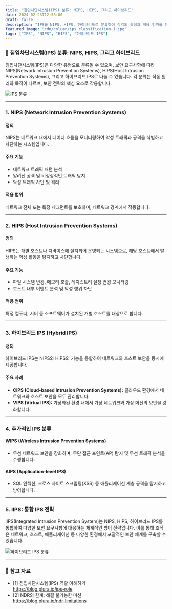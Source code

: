 ```yaml
---
title: "침입차단시스템(IPS) 분류: NIPS, HIPS, 그리고 하이브리드"
date: 2024-02-23T12:58:00
draft: false
description: "IPS를 NIPS, HIPS, 하이브리드로 분류하여 각각의 특성과 적용 범위를 분석합니다."
featured_image: "cdn/column/ips_classification-1.jpg"
tags: ["IPS", "NIPS", "HIPS", "하이브리드 IPS"]
---
```


### 🔐 침입차단시스템(IPS) 분류: NIPS, HIPS, 그리고 하이브리드

침입차단시스템(IPS)은 다양한 유형으로 분류될 수 있으며, 보안 요구사항에 따라 NIPS(Network Intrusion Prevention Systems), HIPS(Host Intrusion Prevention Systems), 그리고 하이브리드 IPS로 나눌 수 있습니다. 각 분류는 작동 원리와 목적이 다르며, 보안 전략의 핵심 요소로 작용합니다.

<!--more-->

![IPS 분류](https://blog.plura.io/cdn/column/ips_classification-1.jpg)

---

### 1. **NIPS (Network Intrusion Prevention Systems)**

#### 정의
NIPS는 네트워크 내에서 데이터 흐름을 모니터링하여 악성 트래픽과 공격을 식별하고 차단하는 시스템입니다.

#### 주요 기능
- 네트워크 트래픽 패턴 분석
- 알려진 공격 및 비정상적인 트래픽 탐지
- 악성 트래픽 차단 및 격리

#### 적용 범위
네트워크 전체 또는 특정 세그먼트를 보호하며, 네트워크 경계에서 작동합니다.

---

### 2. **HIPS (Host Intrusion Prevention Systems)**

#### 정의
HIPS는 개별 호스트나 디바이스에 설치되어 운영되는 시스템으로, 해당 호스트에서 발생하는 악성 활동을 탐지하고 차단합니다.

#### 주요 기능
- 파일 시스템 변경, 메모리 호출, 레지스트리 설정 변경 모니터링
- 호스트 내부 이벤트 분석 및 악성 행위 차단

#### 적용 범위
특정 컴퓨터, 서버 등 소프트웨어가 설치된 개별 호스트를 대상으로 합니다.

---

### 3. **하이브리드 IPS (Hybrid IPS)**

#### 정의
하이브리드 IPS는 NIPS와 HIPS의 기능을 통합하여 네트워크와 호스트 보안을 동시에 제공합니다.

#### 주요 사례
- **CIPS (Cloud-based Intrusion Prevention Systems):** 클라우드 환경에서 네트워크와 호스트 보안을 모두 관리합니다.
- **VIPS (Virtual IPS):** 가상화된 환경 내에서 가상 네트워크와 가상 머신의 보안을 강화합니다.

---

### 4. **추가적인 IPS 분류**

#### **WIPS (Wireless Intrusion Prevention Systems)**
- 무선 네트워크 보안을 강화하며, 무단 접근 포인트(AP) 탐지 및 무선 트래픽 분석을 수행합니다.

#### **AIPS (Application-level IPS)**
- SQL 인젝션, 크로스 사이트 스크립팅(XSS) 등 애플리케이션 계층 공격을 탐지하고 방어합니다.

---

### 5. **IIPS: 통합 IPS 전략**

IIPS(Integrated Intrusion Prevention System)는 NIPS, HIPS, 하이브리드 IPS를 통합하여 다양한 보안 요구사항에 대응하는 체계적인 방어 전략입니다. 이를 통해 조직은 네트워크, 호스트, 애플리케이션 등 다양한 환경에서 포괄적인 보안 체계를 구축할 수 있습니다.

![하이브리드 IPS 분류](https://blog.plura.io/cdn/column/ips_classification-2.png)

---

### 🔗 참고 자료
- [1] 침입차단시스템(IPS) 역할 이해하기  
  https://blog.plura.io/ips-role
- [2] NDR의 한계: 해결 불가능한 미션  
  https://blog.plura.io/ndr-limitations


